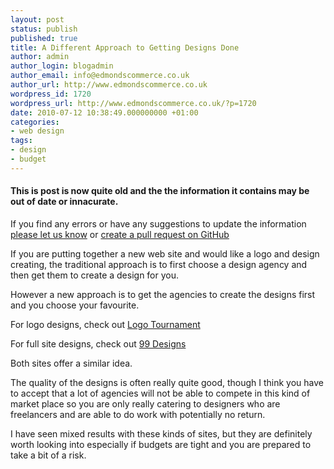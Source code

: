 ```yaml
---
layout: post
status: publish
published: true
title: A Different Approach to Getting Designs Done
author: admin
author_login: blogadmin
author_email: info@edmondscommerce.co.uk
author_url: http://www.edmondscommerce.co.uk
wordpress_id: 1720
wordpress_url: http://www.edmondscommerce.co.uk/?p=1720
date: 2010-07-12 10:38:49.000000000 +01:00
categories:
- web design
tags:
- design
- budget
---
```

<div class="oldpost"><h4>This is post is now quite old and the the information it contains may be out of date or innacurate.</h4>
<p>
If you find any errors or have any suggestions to update the information <a href="http://edmondscommerce.github.io/contact-us/index.html">please let us know</a>
or <a href="https://github.com/edmondscommerce/edmondscommerce.github.io">create a pull request on GitHub</a>
</p>
</div>
If you are putting together a new web site and would like a logo and design creating, the traditional approach is to first choose a design agency and then get them to create a design for you.

However a new approach is to get the agencies to create the designs first and you choose your favourite.

For logo designs, check out <a href="http://logotournament.com/" rel="nofollow">Logo Tournament</a>

For full site designs, check out <a href="http://99designs.com" rel="nofollow">99 Designs</a>

Both sites offer a similar idea.

The quality of the designs is often really quite good, though I think you have to accept that a lot of agencies will not be able to compete in this kind of market place so you are only really catering to designers who are freelancers and are able to do work with potentially no return.

I have seen mixed results with these kinds of sites, but they are definitely worth looking into especially if budgets are tight and you are prepared to take a bit of a risk.
